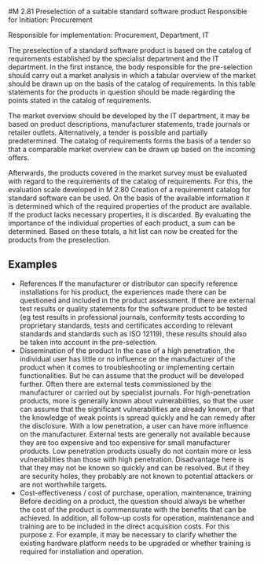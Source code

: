 #M 2.81 Preselection of a suitable standard software product
Responsible for Initiation: Procurement

Responsible for implementation: Procurement, Department, IT

The preselection of a standard software product is based on the catalog of requirements established by the specialist department and the IT department. In the first instance, the body responsible for the pre-selection should carry out a market analysis in which a tabular overview of the market should be drawn up on the basis of the catalog of requirements. In this table statements for the products in question should be made regarding the points stated in the catalog of requirements.

The market overview should be developed by the IT department, it may be based on product descriptions, manufacturer statements, trade journals or retailer outlets. Alternatively, a tender is possible and partially predetermined. The catalog of requirements forms the basis of a tender so that a comparable market overview can be drawn up based on the incoming offers.

Afterwards, the products covered in the market survey must be evaluated with regard to the requirements of the catalog of requirements. For this, the evaluation scale developed in M 2.80 Creation of a requirement catalog for standard software can be used. On the basis of the available information it is determined which of the required properties of the product are available. If the product lacks necessary properties, it is discarded. By evaluating the importance of the individual properties of each product, a sum can be determined. Based on these totals, a hit list can now be created for the products from the preselection.



## Examples 
* References If the manufacturer or distributor can specify reference installations for his product, the experiences made there can be questioned and included in the product assessment. If there are external test results or quality statements for the software product to be tested (eg test results in professional journals, conformity tests according to proprietary standards, tests and certificates according to relevant standards and standards such as ISO 12119), these results should also be taken into account in the pre-selection.
* Dissemination of the product In the case of a high penetration, the individual user has little or no influence on the manufacturer of the product when it comes to troubleshooting or implementing certain functionalities. But he can assume that the product will be developed further. Often there are external tests commissioned by the manufacturer or carried out by specialist journals. For high-penetration products, more is generally known about vulnerabilities, so that the user can assume that the significant vulnerabilities are already known, or that the knowledge of weak points is spread quickly and he can remedy after the disclosure. With a low penetration, a user can have more influence on the manufacturer. External tests are generally not available because they are too expensive and too expensive for small manufacturer products. Low penetration products usually do not contain more or less vulnerabilities than those with high penetration. Disadvantage here is that they may not be known so quickly and can be resolved. But if they are security holes, they probably are not known to potential attackers or are not worthwhile targets.
* Cost-effectiveness / cost of purchase, operation, maintenance, training Before deciding on a product, the question should always be whether the cost of the product is commensurate with the benefits that can be achieved. In addition, all follow-up costs for operation, maintenance and training are to be included in the direct acquisition costs. For this purpose z. For example, it may be necessary to clarify whether the existing hardware platform needs to be upgraded or whether training is required for installation and operation.




